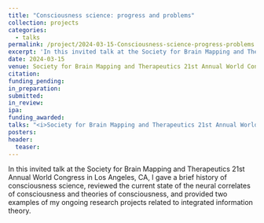 ```yaml
---
title: "Consciousness science: progress and problems"
collection: projects
categories:
  - talks
permalink: /project/2024-03-15-Consciousness-science-progress-problems
excerpt: 'In this invited talk at the Society for Brain Mapping and Therapeutics 21st Annual World Congress in Los Angeles, CA, I gave a brief history of consciousness science, reviewed the current state of the neural correlates of consciousness and theories of consciousness, and provided two examples of my ongoing research projects related to integrated information theory.'
date: 2024-03-15
venue: Society for Brain Mapping and Therapeutics 21st Annual World Congress
citation:
funding_pending:
in_preparation:
submitted:
in_review:
ipa:
funding_awarded:
talks: "<i>Society for Brain Mapping and Therapeutics 21st Annual World Congress</i> (March 15, 2024) (*invited)"
posters:
header:
  teaser:
---
```

In this invited talk at the Society for Brain Mapping and Therapeutics 21st Annual World Congress in Los Angeles, CA, I gave a brief history of consciousness science, reviewed the current state of the neural correlates of consciousness and theories of consciousness, and provided two examples of my ongoing research projects related to integrated information theory.
